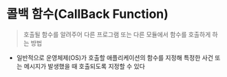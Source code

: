 # 콜백 함수(CallBack Function)
> 호출될 함수를 알려주어 다른 프로그램 또는 다른 모듈에서 함수를 호출하게 하는 방법

 * 일반적으로 운영체제(OS)가 호출할 애플리케이션의 함수를 지정해 특정한 사건 또는 메시지가 발생했을 때
  호출되도록 지정할 수 있다

<br>

